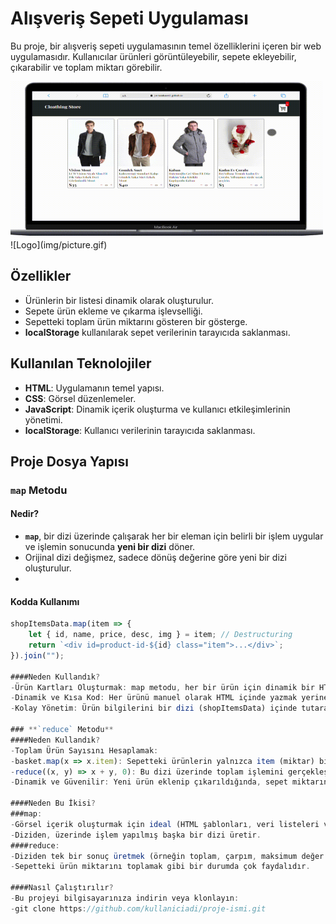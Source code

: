 # Alışveriş Sepeti Uygulaması

Bu proje, bir alışveriş sepeti uygulamasının temel özelliklerini içeren bir web uygulamasıdır. Kullanıcılar ürünleri görüntüleyebilir, sepete ekleyebilir, çıkarabilir ve toplam miktarı görebilir.

<img src="img/picture.gif" alt="Logo" width="500px" height="250px">
![Logo](img/picture.gif)

## Özellikler

- Ürünlerin bir listesi dinamik olarak oluşturulur.
- Sepete ürün ekleme ve çıkarma işlevselliği.
- Sepetteki toplam ürün miktarını gösteren bir gösterge.
- **localStorage** kullanılarak sepet verilerinin tarayıcıda saklanması.

## Kullanılan Teknolojiler

- **HTML**: Uygulamanın temel yapısı.
- **CSS**: Görsel düzenlemeler.
- **JavaScript**: Dinamik içerik oluşturma ve kullanıcı etkileşimlerinin yönetimi.
- **localStorage**: Kullanıcı verilerinin tarayıcıda saklanması.

## Proje Dosya Yapısı

### **`map` Metodu**
#### Nedir?
- **`map`**, bir dizi üzerinde çalışarak her bir eleman için belirli bir işlem uygular ve işlemin sonucunda **yeni bir dizi** döner.
- Orijinal dizi değişmez, sadece dönüş değerine göre yeni bir dizi oluşturulur.
- 
#### Kodda Kullanımı
```javascript
shopItemsData.map(item => {
    let { id, name, price, desc, img } = item; // Destructuring
    return `<div id=product-id-${id} class="item">...</div>`;
}).join("");

####Neden Kullandık?
-Ürün Kartları Oluşturmak: map metodu, her bir ürün için dinamik bir HTML şablonu oluşturuyor.
-Dinamik ve Kısa Kod: Her ürünü manuel olarak HTML içinde yazmak yerine, map ile tüm ürünleri döngüyle işler ve daha az kod yazarız.
-Kolay Yönetim: Ürün bilgilerini bir dizi (shopItemsData) içinde tutarak, listeyi sadece veriyi değiştirerek güncelleyebiliriz.

### **`reduce` Metodu**
####Neden Kullandık?
-Toplam Ürün Sayısını Hesaplamak:
-basket.map(x => x.item): Sepetteki ürünlerin yalnızca item (miktar) bilgilerini içeren bir dizi oluşturur.
-reduce((x, y) => x + y, 0): Bu dizi üzerinde toplam işlemini gerçekleştirir.
-Dinamik ve Güvenilir: Yeni ürün eklenip çıkarıldığında, sepet miktarını hesaplamak için tek bir fonksiyon yeterlidir.

####Neden Bu İkisi?
###map:
-Görsel içerik oluşturmak için ideal (HTML şablonları, veri listeleri vb.).
-Diziden, üzerinde işlem yapılmış başka bir dizi üretir.
####reduce:
-Diziden tek bir sonuç üretmek (örneğin toplam, çarpım, maksimum değer vb.) için kullanılır.
-Sepetteki ürün miktarını toplamak gibi bir durumda çok faydalıdır.

####Nasıl Çalıştırılır?
-Bu projeyi bilgisayarınıza indirin veya klonlayın:
-git clone https://github.com/kullaniciadi/proje-ismi.git



